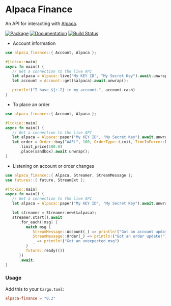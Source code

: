 # Alpaca Finance

An API for interacting with [Alpaca][alpaca].

[![Package][cratesio-image]][cratesio]
[![Documentation][docsrs-image]][docsrs]
[![Build Status][build-image]][build]

[alpaca]: https://alpaca.markets
[docsrs-image]: https://docs.rs/alpaca-finance/badge.svg
[docsrs]: https://docs.rs/alpaca-finance
[cratesio-image]: https://img.shields.io/crates/v/alpaca-finance.svg
[cratesio]: https://crates.io/crates/alpaca-finance
[build-image]: https://github.com/fbriden/alpaca-finance-rs/workflows/Build/badge.svg
[build]: https://github.com/fbriden/alpaca-finance-rs/actions

* Account information

```rust
use alpaca_finance::{ Account, Alpaca };

#[tokio::main]
async fn main() {
   // Get a connection to the live API
   let alpaca = Alpaca::live("My KEY ID", "My Secret Key").await.unwrap();
   let account = Account::get(&alpaca).await.unwrap();

   println!("I have ${:.2} in my account.", account.cash)
}
```

* To place an order

```rust
use alpaca_finance::{ Account, Alpaca };

#[tokio::main]
async fn main() {
   // Get a connection to the live API
   let alpaca = Alpaca::paper("My KEY ID", "My Secret Key").await.unwrap();
   let order = Order::buy("AAPL", 100, OrderType::Limit, TimeInForce::DAY)
      .limit_price(100.0)
      .place(sandbox).await.unwrap();
}
```

* Listening on account or order changes

```rust
use alpaca_finance::{ Alpaca, Streamer, StreamMessage };
use futures::{ future, StreamExt };

#[tokio::main]
async fn main() {
   // Get a connection to the live API
   let alpaca = Alpaca::paper("My KEY ID", "My Secret Key").await.unwrap();

   let streamer = Streamer:new(&alpaca);
   streamer.start().await
      .for_each(|msg| {
         match msg {
            StreamMessage::Account(_) => println!("Got an account update!"),
            StreamMessage::Order(_) => println!("Got an order update!"),
            _ => println!("Got an unexpected msg")
         }
         future::ready(())
      })
      .await;
}
```

### Usage

Add this to your `Cargo.toml`:

```toml
alpaca-finance = "0.2"
```
